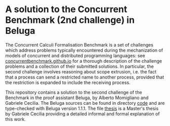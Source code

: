 # A solution to the Concurrent Benchmark (2nd challenge) in Beluga
The Concurrent Calculi Formalisation Benchmark is a set of challenges which address problems typically encountered during the mechanization of models of concurrent and distributed programming languages: see [concurrentbenchmark.github.io](https://concurrentbenchmark.github.io/) for a thorough description of the challenge problems and a collection of their submitted solutions. In particular, the second challenge involves reasoning about scope extrusion, i.e. the fact that a process can send a restricted name to another process, provided that the restriction is expanded to include the receiving process.

This repository contains a solution to the second challenge of the Benchmark in the proof assistant Beluga, by Alberto Momigliano and Gabriele Cecilia. The Beluga sources can be found in directory [code](code) and are type-checked with Beluga version 1.1.1. The file [thesis](thesis.pdf) is a Master's thesis by Gabriele Cecilia providing a detailed informal and formal explanation of this work.
